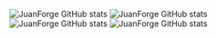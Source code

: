 ![JuanForge GitHub stats](https://github-readme-stats.vercel.app/api?username=JuanForge&show_icons=true&theme=radical&rank_icon=percentile)
![JuanForge GitHub stats](https://github-readme-streak-stats.herokuapp.com/?user=JuanForge&theme=radical)
![JuanForge GitHub stats](https://github-readme-stats.vercel.app/api/top-langs/?username=JuanForge&layout=donut-vertical&theme=radical&langs_count=40)
![JuanForge GitHub stats](https://github-readme-stats.vercel.app/api/top-langs/?username=JuanForge&layout=compact&theme=radical)
